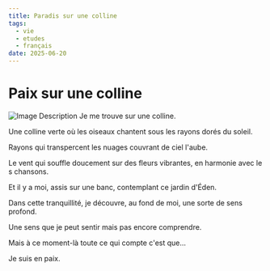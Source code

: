 ```yaml
---
title: Paradis sur une colline
tags:
  - vie
  - etudes
  - français
date: 2025-06-20
---
```

# Paix sur une colline
![Image Description](/images/Pasted%20image%2020250620014051.fr.png)
Je me trouve sur une colline. 

Une colline verte où les oiseaux chantent sous les rayons dorés du soleil.

Rayons qui transpercent les nuages couvrant de ciel l'aube.

Le vent qui souffle doucement sur des fleurs vibrantes, en harmonie avec le
s chansons.

Et il y a moi, assis sur une banc, contemplant ce jardin d'Éden.

Dans cette tranquillité, je découvre, au fond de moi, une sorte de sens profond.

Une sens que je peut sentir mais pas encore comprendre.

Mais à ce moment-là toute ce qui compte c'est que...

Je suis en paix.
